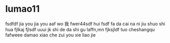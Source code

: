 # lumao11
fsdfdf
jia you 
jia you 
aaf wo 我
fwer44sdf 
hui fsdf
fa da cai 
na ni jiu shuo shi hua 
fjlkaj
fjlsdf
uuui
jk
shi de da shi gu laffn,mn
fjksjldf tuo cheshangqu
fafweee
damao xiao che zui
you xie liao jie 
